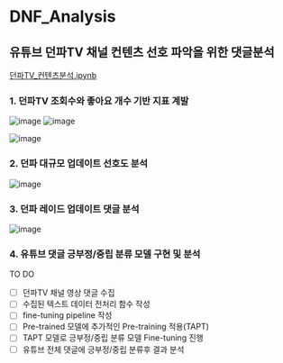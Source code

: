 # DNF_Analysis
## 유튜브 던파TV 채널 컨텐츠 선호 파악을 위한 댓글분석
[던파TV_컨텐츠분석.ipynb](https://github.com/sda96/DNF_Analysis/blob/main/%EB%8D%98%ED%8C%8CTV_%EC%BB%A8%ED%85%90%EC%B8%A0%EB%B6%84%EC%84%9D.ipynb)
### 1. 던파TV 조회수와 좋아요 개수 기반 지표 계발
![image](https://user-images.githubusercontent.com/51338268/162266261-e3f2d01e-5507-4074-ac45-001675ad3a6c.png)
![image](https://user-images.githubusercontent.com/51338268/162266190-235ba4ac-8206-497d-bfc7-a52c12c0d396.png)


![image](https://user-images.githubusercontent.com/51338268/162266370-5891d4fa-666d-4da4-982a-d2de83fe1714.png)

### 2. 던파 대규모 업데이트 선호도 분석
![image](https://user-images.githubusercontent.com/51338268/162266539-fa15f7d6-99e5-4931-a94b-b07ff5073b43.png)

### 3. 던파 레이드 업데이트 댓글 분석
![image](https://user-images.githubusercontent.com/51338268/162266681-5d6a38ac-56d6-4a8e-863e-369652851c91.png)

### 4. 유튜브 댓글 긍부정/중립 분류 모델 구현 및 분석
TO DO  
- [ ] 던파TV 채널 영상 댓글 수집  
- [ ] 수집된 텍스트 데이터 전처리 함수 작성  
- [ ] fine-tuning pipeline 작성  
- [ ] Pre-trained 모델에 추가적인 Pre-training 적용(TAPT)  
- [ ] TAPT 모델로 긍부정/중립 분류 모델 Fine-tuning 진행  
- [ ] 유튜브 전체 댓글에 긍부정/중립 분류후 결과 분석  
